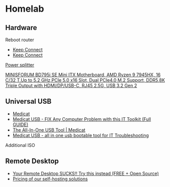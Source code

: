 # Homelab

## Hardware

Reboot router

* [Keep Connect](https://www.amazon.ca/Keep-Connect-Connectivity-Required-Necessary/dp/B07MCRQPCS/ref=sr_1_1_sspa?crid=281LMDENQNJXK&dib=eyJ2IjoiMSJ9.9O9tMToZfUQwJ6PdC53yCq4ZCaHNQpwzqYkyZCcFdlKkWnZq-3je3NY0mvvwLbxmDCBXoRkJJZicgpH-m2JMUA.kOB4R_4v84qNYAcAGPF6NLmzDn8TDlU61pOdrIhMtkI&dib_tag=se&keywords=keep+connect+router+rebooter&qid=1739460173&sprefix=keep+connect%2Caps%2C170&sr=8-1-spons&sp_csd=d2lkZ2V0TmFtZT1zcF9hdGY&psc=1)
* [Keep Connect](https://www.amazon.ca/Keep-Connect-Device-Automatic-Rebooter/dp/B0C6YCQ2ZV/ref=sr_1_3?crid=281LMDENQNJXK&dib=eyJ2IjoiMSJ9.9O9tMToZfUQwJ6PdC53yCq4ZCaHNQpwzqYkyZCcFdlKkWnZq-3je3NY0mvvwLbxmfUhxAzr_qCkC950HG4IWLNiQndeDLu655_YyJiWI2MA.qp9wn35q-pvXBImJi3PhJ6S_AXe1DXsKjUtdrenOfP8&dib_tag=se&keywords=keep+connect+router+rebooter&qid=1739460173&sprefix=keep+connect%2Caps%2C170&sr=8-3)

[Power splitter](https://www.amazon.ca/Cablelera-Power-Extension-Splitter-ZWACPQAG-14/dp/B00FRODUR4/ref=pd_bxgy_d_sccl_1/142-3045299-6895447?pd_rd_w=QeKgu&content-id=amzn1.sym.ceb81f1a-b020-4494-9533-0636b1bb08da&pf_rd_p=ceb81f1a-b020-4494-9533-0636b1bb08da&pf_rd_r=NE3BG6T0PDANKCY643KR&pd_rd_wg=Gyyms&pd_rd_r=d5ff476f-4f28-49d5-ac3c-658925dbf320&pd_rd_i=B00FRODUR4&th=1)

[MINISFORUM BD795i SE Mini ITX Motherboard, AMD Ryzen 9 7945HX, 16 C/32 T,Up to 5.2 GHz,PCIe 5.0 x16 Slot, Dual PCIe4.0 M.2 Support, DDR5,8K Triple Output with HDMI/DP/USB-C, RJ45 2.5G, USB 3.2 Gen 2](https://www.amazon.ca/MINISFORUM-BD795i-SE-Motherboard-PCIe4-0/dp/B0DGTSCQSY/ref=sr_1_1?crid=JSP7L12CI00R&dib=eyJ2IjoiMSJ9.e3WGLDog7JewWrENmXmwQmPSYNBVe0xPleJxQY7pQX1eVwh-7Ls0QZkb9nncliOv5X0DA2pEMvyyaT-bFSpFGQ1rnYSm78TBr2adKD_Z0sSTiea48Xw6c31TWAjqCbJvrYfY8KSo4SYr-9oPx0WSho1HBHr-0GLBbV3puFykPrGvVmMjuf9_7DF4bx9_6rPF9aeFgoH1tHyUrY9WZl8YYYzWZXnjwFY4vjEDPOHfTtcZSPxEpMohsKjSaIgtEnLBSj-2VGcXSLzEMCRRFjhKKhM8wpgT6gcT5DPNgkT65gpb4wroSDTbBdhFJGzowEznKlGf7tv21Mjr1zTq5X-ysMsgU7gr2Q2BlnOm3o7QXQ6HgihprFBG4QhP5UNowaS8x3faZcnJm1xuaNNmoN1-xzNuwoNAiskZJJ17fy9nrXCINSTBb31RBFcAGGqP7EzK.Sd0cimMC5cBUfBkhaV_s_LqgNZp9xtLNRfp9rvVhjQ0&dib_tag=se&keywords=minisforum+motherboard&qid=1739462732&sprefix=minisforum+mother%2Caps%2C119&sr=8-1)

## Universal USB

* [Medicat](https://github.com/mon5termatt/medicat_installer)
* [Medicat USB - FIX Any Computer Problem with this IT Toolkit (Full GUIDE)](https://www.youtube.com/watch?v=ktft9yz7HMc)
* [The All-In-One USB Tool | Medicat](https://www.youtube.com/watch?v=627oSs_H1E0)
* [Medicat USB - all in one usb bootable tool for IT Troubleshooting](https://www.youtube.com/watch?v=Af8Y-weJnVA&t=209s)

Additional ISO



## Remote Desktop

* [Your Remote Desktop SUCKS!! Try this instead (FREE + Open Source)](https://www.youtube.com/watch?v=EXL8mMUXs88)
* [Pricing of our self-hosting solutions](https://rustdesk.com/pricing/?lang=en)